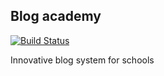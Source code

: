 ## Blog academy

[![Build Status](https://travis-ci.org/psiskova/blog-academy.svg)](https://travis-ci.org/psiskova/blog-academy)

Innovative blog system for schools

